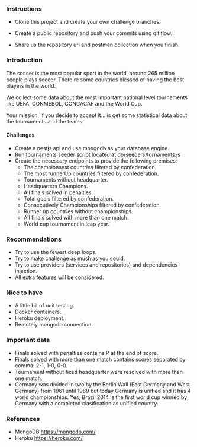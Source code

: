 
### Instructions

  

* Clone this project and create your own challenge branches.

* Create a public repository and push your commits using git flow.

* Share us the repository url and postman collection when you finish.

  

### Introduction

The soccer is the most popular sport in the world, around 265 million people plays soccer. There're some countries blessed of having the best players in the world.

We collect some data about the most important national level tournaments like UEFA, CONMEBOL, CONCACAF and the World Cup.

Your mission, if you decide to accept it... is get some statistical data about the tournaments and the teams.

#### Challenges



* Create a nestjs api and use mongodb as your database engine.
* Run tournaments seeder script located at db/seeders/tornaments.js
* Create the necessary endpoints to provide the following premises:
	* The championsest countries filtered by confederation.
	* The most runnerUp countries filtered by confederation.
	* Tournaments without headquarter.
	* Headquarters Champions.
	* All finals solved in penalties.
	* Total goals filtered by confederation.
	* Consecutively Championships filtered by confederation.
	* Runner up countries without championships.
	* All finals solved with more than one match.
	* World cup tournament in leap year.

  

### Recommendations

  

* Try to use the fewest deep loops.
* Try to make challenge as mush as you could.
* Try to use providers (services and repositories) and dependencies injection.
* All extra features will be considered.

  

### Nice to have

 * A little bit of unit testing.
* Docker containers.
* Heroku deployment.
* Remotely mongodb connection.

### Important data

* Finals solved with penalties contains P at the end of score.
* Finals solved with more than one match contains scores separated by comma: 2-1, 1-0, 0-0.
* Tournament without fixed headquarter were resolved with more than one match.
* Germany was divided in two by the Berlin Wall (East Germany and West Germany) from 1961 until 1989 but today Germany is unified and it has 4 world championships. Yes, Brazil 2014 is the first world cup winned by Germany with a completed clasification as unified country.

### References
 
* MongoDB https://mongodb.com/
* Heroku https://heroku.com/
